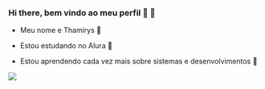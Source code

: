 ### Hi there, bem vindo ao meu perfil 👋 🍒

- Meu nome e Thamirys 💙

- Estou estudando no Alura 🌸

- Estou aprendendo cada vez mais sobre sistemas e desenvolvimentos 🔐

![](  https://media.tenor.com/qbhpNdk612IAAAAi/lol-kawaii.gif
)

  

